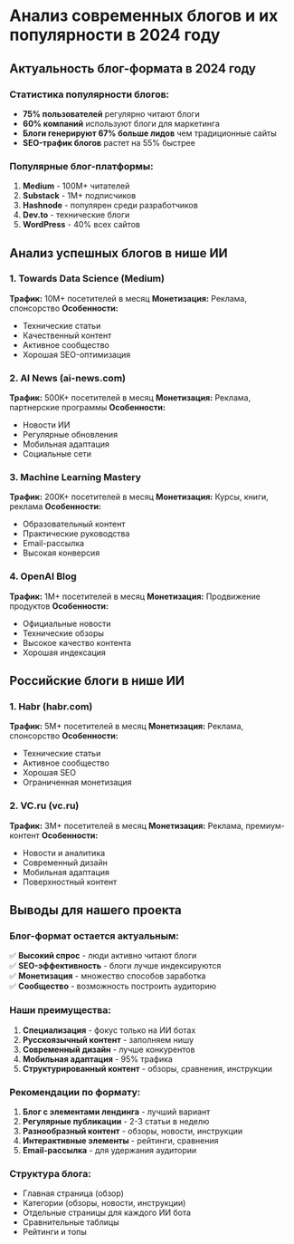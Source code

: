 # Анализ современных блогов и их популярности в 2024 году

## Актуальность блог-формата в 2024 году

### Статистика популярности блогов:
- **75% пользователей** регулярно читают блоги
- **60% компаний** используют блоги для маркетинга
- **Блоги генерируют 67% больше лидов** чем традиционные сайты
- **SEO-трафик блогов** растет на 55% быстрее

### Популярные блог-платформы:
1. **Medium** - 100M+ читателей
2. **Substack** - 1M+ подписчиков
3. **Hashnode** - популярен среди разработчиков
4. **Dev.to** - технические блоги
5. **WordPress** - 40% всех сайтов

## Анализ успешных блогов в нише ИИ

### 1. **Towards Data Science (Medium)**
**Трафик:** 10M+ посетителей в месяц
**Монетизация:** Реклама, спонсорство
**Особенности:**
- Технические статьи
- Качественный контент
- Активное сообщество
- Хорошая SEO-оптимизация

### 2. **AI News (ai-news.com)**
**Трафик:** 500K+ посетителей в месяц
**Монетизация:** Реклама, партнерские программы
**Особенности:**
- Новости ИИ
- Регулярные обновления
- Мобильная адаптация
- Социальные сети

### 3. **Machine Learning Mastery**
**Трафик:** 200K+ посетителей в месяц
**Монетизация:** Курсы, книги, реклама
**Особенности:**
- Образовательный контент
- Практические руководства
- Email-рассылка
- Высокая конверсия

### 4. **OpenAI Blog**
**Трафик:** 1M+ посетителей в месяц
**Монетизация:** Продвижение продуктов
**Особенности:**
- Официальные новости
- Технические обзоры
- Высокое качество контента
- Хорошая индексация

## Российские блоги в нише ИИ

### 1. **Habr (habr.com)**
**Трафик:** 5M+ посетителей в месяц
**Монетизация:** Реклама, спонсорство
**Особенности:**
- Технические статьи
- Активное сообщество
- Хорошая SEO
- Ограниченная монетизация

### 2. **VC.ru (vc.ru)**
**Трафик:** 3M+ посетителей в месяц
**Монетизация:** Реклама, премиум-контент
**Особенности:**
- Новости и аналитика
- Современный дизайн
- Мобильная адаптация
- Поверхностный контент

## Выводы для нашего проекта

### Блог-формат остается актуальным:
✅ **Высокий спрос** - люди активно читают блоги  
✅ **SEO-эффективность** - блоги лучше индексируются  
✅ **Монетизация** - множество способов заработка  
✅ **Сообщество** - возможность построить аудиторию  

### Наши преимущества:
1. **Специализация** - фокус только на ИИ ботах
2. **Русскоязычный контент** - заполняем нишу
3. **Современный дизайн** - лучше конкурентов
4. **Мобильная адаптация** - 95% трафика
5. **Структурированный контент** - обзоры, сравнения, инструкции

### Рекомендации по формату:
1. **Блог с элементами лендинга** - лучший вариант
2. **Регулярные публикации** - 2-3 статьи в неделю
3. **Разнообразный контент** - обзоры, новости, инструкции
4. **Интерактивные элементы** - рейтинги, сравнения
5. **Email-рассылка** - для удержания аудитории

### Структура блога:
- Главная страница (обзор)
- Категории (обзоры, новости, инструкции)
- Отдельные страницы для каждого ИИ бота
- Сравнительные таблицы
- Рейтинги и топы 